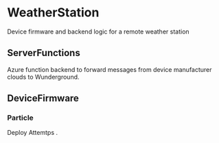 # WeatherStation

Device firmware and backend logic for a remote weather station

## ServerFunctions
Azure function backend to forward messages from device manufacturer clouds to Wunderground.

## DeviceFirmware

### Particle

Deploy Attemtps .